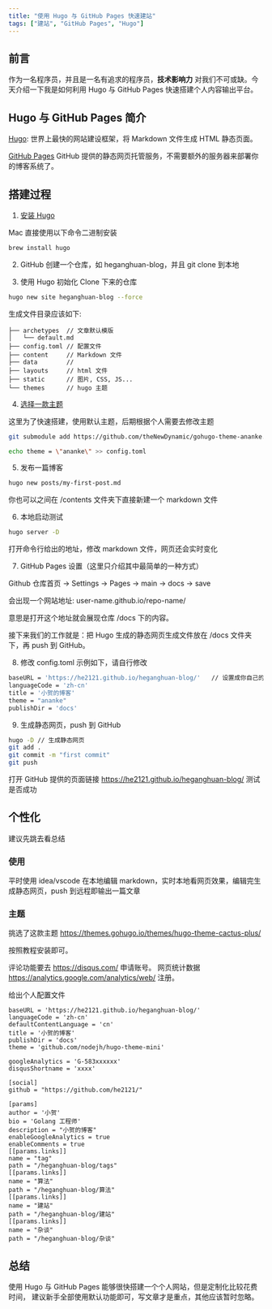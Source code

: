 ```yaml
---
title: "使用 Hugo 与 GitHub Pages 快速建站"
tags: ["建站", "GitHub Pages", "Hugo"]
---
```

## 前言
作为一名程序员，并且是一名有追求的程序员，**技术影响力** 对我们不可或缺。今天介绍一下我是如何利用 Hugo 与 GitHub Pages 快速搭建个人内容输出平台。
## Hugo 与 GitHub Pages 简介
[Hugo](https://github.com/gohugoio/hugo): 世界上最快的网站建设框架，将 Markdown 文件生成 HTML 静态页面。

[GitHub Pages](https://docs.github.com/cn/pages/getting-started-with-github-pages/about-github-pages) GitHub 提供的静态网页托管服务，不需要额外的服务器来部署你的博客系统了。
## 搭建过程
1. [安装 Hugo](https://gohugo.io/getting-started/installing/)

Mac 直接使用以下命令二进制安装
```bash
brew install hugo
```
2. GitHub 创建一个仓库，如 heganghuan-blog，并且 git clone 到本地

3. 使用 Hugo 初始化 Clone 下来的仓库
```bash
hugo new site heganghuan-blog --force
```
生成文件目录应该如下:
```
├── archetypes  // 文章默认模版
│   └── default.md
├── config.toml // 配置文件
├── content     // Markdown 文件
├── data        // 
├── layouts     // html 文件
├── static      // 图片, CSS, JS...
└── themes      // hugo 主题
```
4. [选择一款主题](https://themes.gohugo.io/)

这里为了快速搭建，使用默认主题，后期根据个人需要去修改主题
```bash
git submodule add https://github.com/theNewDynamic/gohugo-theme-ananke.git themes/ananke

echo theme = \"ananke\" >> config.toml
```

5. 发布一篇博客
```bash
hugo new posts/my-first-post.md
```
你也可以之间在 /contents 文件夹下直接新建一个 markdown 文件

6. 本地启动测试
```bash
hugo server -D
```
打开命令行给出的地址，修改 markdown 文件，网页还会实时变化

7. GitHub Pages 设置（这里只介绍其中最简单的一种方式）

Github 仓库首页  -> Settings -> Pages -> main -> docs -> save

会出现一个网站地址: user-name.github.io/repo-name/

意思是打开这个地址就会展现仓库 /docs 下的内容。

接下来我们的工作就是：把 Hugo 生成的静态网页生成文件放在 /docs 文件夹下，再 push 到 GitHub。

8. 修改 config.toml
示例如下，请自行修改
```bash
baseURL = 'https://he2121.github.io/heganghuan-blog/'   // 设置成你自己的
languageCode = 'zh-cn'
title = '小贺的博客'
theme = "ananke"
publishDir = 'docs'
```

9. 生成静态网页，push 到 GitHub
```bash
hugo -D // 生成静态网页
git add .
git commit -m "first commit"
git push
```
打开 GitHub 提供的页面链接 https://he2121.github.io/heganghuan-blog/
测试是否成功

## 个性化
建议先跳去看总结
### 使用
平时使用 idea/vscode 在本地编辑 markdown，实时本地看网页效果，编辑完生成静态网页，push 到远程即输出一篇文章
### 主题
挑选了这款主题 https://themes.gohugo.io/themes/hugo-theme-cactus-plus/

按照教程安装即可。

评论功能要去 https://disqus.com/ 申请账号。
网页统计数据 https://analytics.google.com/analytics/web/ 注册。

给出个人配置文件
```text
baseURL = 'https://he2121.github.io/heganghuan-blog/'
languageCode = 'zh-cn'
defaultContentLanguage = 'cn'
title = '小贺的博客'
publishDir = 'docs'
theme = 'github.com/nodejh/hugo-theme-mini'

googleAnalytics = 'G-583xxxxxx'
disqusShortname = 'xxxx'

[social]
github = "https://github.com/he2121/"

[params]
author = '小贺'
bio = 'Golang 工程师'
description = "小贺的博客"
enableGoogleAnalytics = true
enableComments = true
[[params.links]]
name = "tag"
path = "/heganghuan-blog/tags"
[[params.links]]
name = "算法"
path = "/heganghuan-blog/算法"
[[params.links]]
name = "建站"
path = "/heganghuan-blog/建站"
[[params.links]]
name = "杂谈"
path = "/heganghuan-blog/杂谈"
```

## 总结
使用 Hugo 与 GitHub Pages 能够很快搭建一个个人网站，但是定制化比较花费时间，
建议新手全部使用默认功能即可，写文章才是重点，其他应该暂时忽略。

 

